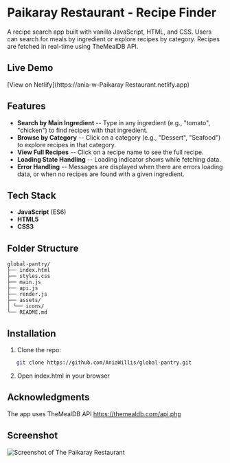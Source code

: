 # Paikaray Restaurant - Recipe Finder

A recipe search app built with vanilla JavaScript, HTML, and CSS. Users can search for meals by ingredient or explore recipes by category. Recipes are fetched in real-time using TheMealDB API.

## Live Demo

[View on Netlify](https://ania-w-Paikaray Restaurant.netlify.app)

## Features

- **Search by Main Ingredient** -- Type in any ingredient (e.g., "tomato", "chicken") to find recipes with that ingredient.
- **Browse by Category** -- Click on a category (e.g., "Dessert", "Seafood") to explore recipes in that category.
- **View Full Recipes** -- Click on a recipe name to see the full recipe.
- **Loading State Handling** -- Loading indicator shows while fetching data.
- **Error Handling** -- Messages are displayed when there are errors loading data, or when no recipes are found with a given ingredient.

## Tech Stack

- **JavaScript** (ES6)
- **HTML5**
- **CSS3**

## Folder Structure

```
global-pantry/
├── index.html
├── styles.css
├── main.js
├── api.js
├── render.js
├── assets/
│ └── icons/
└── README.md
```

## Installation

1. Clone the repo:

```bash
   git clone https://github.com/AniaWillis/global-pantry.git
```

2. Open index.html in your browser

## Acknowledgments

The app uses TheMealDB API https://themealdb.com/api.php

## Screenshot

![Screenshot of The Paikaray Restaurant](./assets/screenshot.png)
